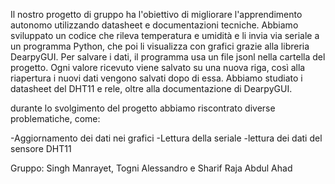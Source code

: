 Il nostro progetto di gruppo ha l'obiettivo di migliorare l'apprendimento autonomo utilizzando datasheet e documentazioni tecniche. 
Abbiamo sviluppato un codice che rileva temperatura e umidità e li invia via seriale a un programma Python, che poi li visualizza con grafici grazie alla libreria DearpyGUI.
Per salvare i dati, il programma usa un file jsonl nella cartella del progetto. Ogni valore ricevuto viene salvato su una nuova riga, così alla riapertura i nuovi dati vengono salvati dopo di essa.
Abbiamo studiato i datasheet del DHT11 e rele, oltre alla documentazione di DearpyGUI.

durante lo svolgimento del progetto abbiamo riscontrato diverse problematiche, come:

-Aggiornamento dei dati nei grafici
-Lettura della seriale 
-lettura dei dati del sensore DHT11


Gruppo: Singh Manrayet, Togni Alessandro e Sharif Raja Abdul Ahad
